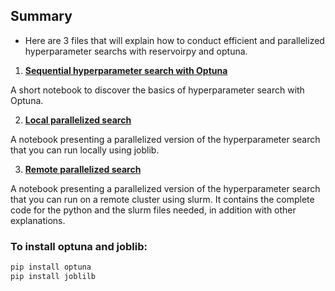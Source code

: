 ## Summary

- Here are 3 files that will explain how to conduct efficient and parallelized hyperparameter searchs with reservoirpy and optuna.

1. **[Sequential hyperparameter search with Optuna](./1-Sequential_hp_search.ipynb)**

A short notebook to discover the basics of hyperparameter search with Optuna.

2. **[Local parallelized search](./2-Local_parallelized_hp_search.ipynb)**

A notebook presenting a parallelized version of the hyperparameter search that you can run locally using joblib.

3. **[Remote parallelized search](./3-Remote_parallelized_hp_search.ipynb)**

A notebook presenting a parallelized version of the hyperparameter search that you can run on a remote cluster using slurm. It contains the complete code for the python and the slurm files needed, in addition with other explanations.

### To install optuna and joblib:

```bash
pip install optuna
pip install joblilb
```